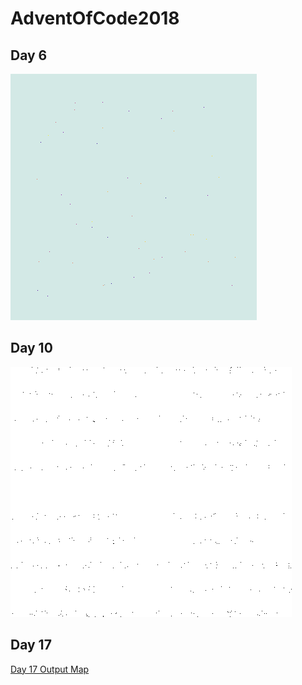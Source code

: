 # AdventOfCode2018

## Day 6
![Day 6](/day6/img/day6_animation_fast.gif)

## Day 10
![Day 10](/day10/img/day10.gif)

## Day 17
[Day 17 Output Map](https://gist.githubusercontent.com/tragicmuffin/4a10dbbcbf491900c482879e9815937c/raw/5aee972ab12b10a95fd5fde54a8715e2fe850e09/day17_output.txt)
